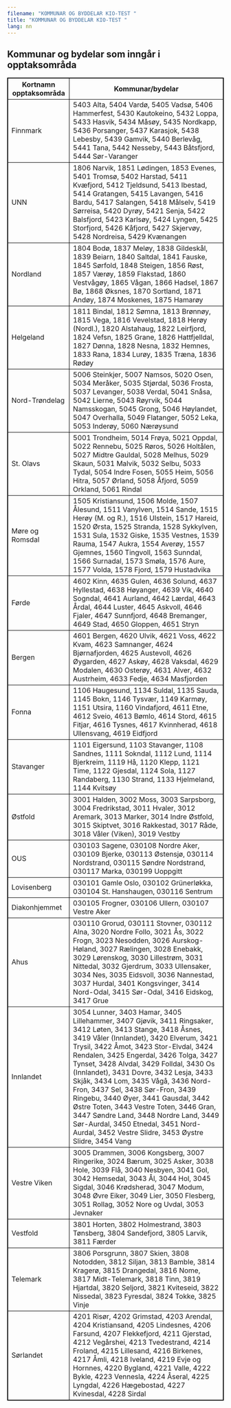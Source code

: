 ```yaml
---
filename: "KOMMUNAR OG BYDDELAR KIO-TEST "
title: "KOMMUNAR OG BYDDELAR KIO-TEST "
lang: nn
---
```

<html>
<style>
table, th, td {
  border:1px solid black;
}
</style>
<body>

<h2>Kommunar og bydelar som inngår i opptaksområda</h2>

<table style="auto">
  <tr>
    <th>Kortnamn opptaksområda</th>
    <th>Kommunar/bydelar</th>
   </tr>
  <TR><TD>Finnmark</TD> <TD> 5403 Alta, 5404 Vardø, 5405 Vadsø, 5406 Hammerfest, 5430 Kautokeino, 5432 Loppa, 5433 Hasvik, 5434 Måsøy, 5435 Nordkapp, 5436 Porsanger, 5437 Karasjok, 5438 Lebesby, 5439 Gamvik, 5440 Berlevåg, 5441 Tana, 5442 Nesseby, 5443 Båtsfjord, 5444 Sør-Varanger</TD> </TR>
<TR><TD>UNN</TD> <TD> 1806 Narvik, 1851 Lødingen, 1853 Evenes, 5401 Tromsø, 5402 Harstad, 5411 Kvæfjord, 5412 Tjeldsund, 5413 Ibestad, 5414 Gratangen, 5415 Lavangen, 5416 Bardu, 5417 Salangen, 5418 Målselv, 5419 Sørreisa, 5420 Dyrøy, 5421 Senja, 5422 Balsfjord, 5423 Karlsøy, 5424 Lyngen, 5425 Storfjord, 5426 Kåfjord, 5427 Skjervøy, 5428 Nordreisa, 5429 Kvænangen</TD> </TR>
<TR><TD>Nordland</TD> <TD> 1804 Bodø, 1837 Meløy, 1838 Gildeskål, 1839 Beiarn, 1840 Saltdal, 1841 Fauske, 1845 Sørfold, 1848 Steigen, 1856 Røst, 1857 Værøy, 1859 Flakstad, 1860 Vestvågøy, 1865 Vågan, 1866 Hadsel, 1867 Bø, 1868 Øksnes, 1870 Sortland, 1871 Andøy, 1874 Moskenes, 1875 Hamarøy</TD> </TR>
<TR><TD>Helgeland</TD> <TD> 1811 Bindal, 1812 Sømna, 1813 Brønnøy, 1815 Vega, 1816 Vevelstad, 1818 Herøy (Nordl.), 1820 Alstahaug, 1822 Leirfjord, 1824 Vefsn, 1825 Grane, 1826 Hattfjelldal, 1827 Dønna, 1828 Nesna, 1832 Hemnes, 1833 Rana, 1834 Lurøy, 1835 Træna, 1836 Rødøy</TD> </TR>
<TR><TD>Nord-Trøndelag</TD> <TD> 5006 Steinkjer, 5007 Namsos, 5020 Osen, 5034 Meråker, 5035 Stjørdal, 5036 Frosta, 5037 Levanger, 5038 Verdal, 5041 Snåsa, 5042 Lierne, 5043 Røyrvik, 5044 Namsskogan, 5045 Grong, 5046 Høylandet, 5047 Overhalla, 5049 Flatanger, 5052 Leka, 5053 Inderøy, 5060 Nærøysund</TD> </TR>
<TR><TD>St. Olavs</TD> <TD> 5001 Trondheim, 5014 Frøya, 5021 Oppdal, 5022 Rennebu, 5025 Røros, 5026 Holtålen, 5027 Midtre Gauldal, 5028 Melhus, 5029 Skaun, 5031 Malvik, 5032 Selbu, 5033 Tydal, 5054 Indre Fosen, 5055 Heim, 5056 Hitra, 5057 Ørland, 5058 Åfjord, 5059 Orkland, 5061 Rindal</TD> </TR>
<TR><TD>Møre og Romsdal</TD> <TD> 1505 Kristiansund, 1506 Molde, 1507 Ålesund, 1511 Vanylven, 1514 Sande, 1515 Herøy (M. og R.), 1516 Ulstein, 1517 Hareid, 1520 Ørsta, 1525 Stranda, 1528 Sykkylven, 1531 Sula, 1532 Giske, 1535 Vestnes, 1539 Rauma, 1547 Aukra, 1554 Averøy, 1557 Gjemnes, 1560 Tingvoll, 1563 Sunndal, 1566 Surnadal, 1573 Smøla, 1576 Aure, 1577 Volda, 1578 Fjord, 1579 Hustadvika</TD> </TR>
<TR><TD>Førde</TD> <TD> 4602 Kinn, 4635 Gulen, 4636 Solund, 4637 Hyllestad, 4638 Høyanger, 4639 Vik, 4640 Sogndal, 4641 Aurland, 4642 Lærdal, 4643 Årdal, 4644 Luster, 4645 Askvoll, 4646 Fjaler, 4647 Sunnfjord, 4648 Bremanger, 4649 Stad, 4650 Gloppen, 4651 Stryn</TD> </TR>
<TR><TD>Bergen</TD> <TD> 4601 Bergen, 4620 Ulvik, 4621 Voss, 4622 Kvam, 4623 Samnanger, 4624 Bjørnafjorden, 4625 Austevoll, 4626 Øygarden, 4627 Askøy, 4628 Vaksdal, 4629 Modalen, 4630 Osterøy, 4631 Alver, 4632 Austrheim, 4633 Fedje, 4634 Masfjorden</TD> </TR>
<TR><TD>Fonna</TD> <TD> 1106 Haugesund, 1134 Suldal, 1135 Sauda, 1145 Bokn, 1146 Tysvær, 1149 Karmøy, 1151 Utsira, 1160 Vindafjord, 4611 Etne, 4612 Sveio, 4613 Bømlo, 4614 Stord, 4615 Fitjar, 4616 Tysnes, 4617 Kvinnherad, 4618 Ullensvang, 4619 Eidfjord</TD> </TR>
<TR><TD>Stavanger</TD> <TD> 1101 Eigersund, 1103 Stavanger, 1108 Sandnes, 1111 Sokndal, 1112 Lund, 1114 Bjerkreim, 1119 Hå, 1120 Klepp, 1121 Time, 1122 Gjesdal, 1124 Sola, 1127 Randaberg, 1130 Strand, 1133 Hjelmeland, 1144 Kvitsøy</TD> </TR>
<TR><TD>Østfold</TD> <TD> 3001 Halden, 3002 Moss, 3003 Sarpsborg, 3004 Fredrikstad, 3011 Hvaler, 3012 Aremark, 3013 Marker, 3014 Indre Østfold, 3015 Skiptvet, 3016 Rakkestad, 3017 Råde, 3018 Våler (Viken), 3019 Vestby</TD> </TR>
<TR><TD>OUS</TD> <TD> 030103 Sagene, 030108 Nordre Aker, 030109 Bjerke, 030113 Østensjø, 030114 Nordstrand, 030115 Søndre Nordstrand, 030117 Marka, 030199 Uoppgitt</TD> </TR>
<TR><TD>Lovisenberg</TD> <TD> 030101 Gamle Oslo, 030102 Grünerløkka, 030104 St. Hanshaugen, 030116 Sentrum</TD> </TR>
<TR><TD>Diakonhjemmet</TD> <TD> 030105 Frogner, 030106 Ullern, 030107 Vestre Aker</TD> </TR>
<TR><TD>Ahus</TD> <TD> 030110 Grorud, 030111 Stovner, 030112 Alna, 3020 Nordre Follo, 3021 Ås, 3022 Frogn, 3023 Nesodden, 3026 Aurskog-Høland, 3027 Rælingen, 3028 Enebakk, 3029 Lørenskog, 3030 Lillestrøm, 3031 Nittedal, 3032 Gjerdrum, 3033 Ullensaker, 3034 Nes, 3035 Eidsvoll, 3036 Nannestad, 3037 Hurdal, 3401 Kongsvinger, 3414 Nord-Odal, 3415 Sør-Odal, 3416 Eidskog, 3417 Grue</TD> </TR>
<TR><TD>Innlandet</TD> <TD> 3054 Lunner, 3403 Hamar, 3405 Lillehammer, 3407 Gjøvik, 3411 Ringsaker, 3412 Løten, 3413 Stange, 3418 Åsnes, 3419 Våler (Innlandet), 3420 Elverum, 3421 Trysil, 3422 Åmot, 3423 Stor-Elvdal, 3424 Rendalen, 3425 Engerdal, 3426 Tolga, 3427 Tynset, 3428 Alvdal, 3429 Folldal, 3430 Os (Innlandet), 3431 Dovre, 3432 Lesja, 3433 Skjåk, 3434 Lom, 3435 Vågå, 3436 Nord-Fron, 3437 Sel, 3438 Sør-Fron, 3439 Ringebu, 3440 Øyer, 3441 Gausdal, 3442 Østre Toten, 3443 Vestre Toten, 3446 Gran, 3447 Søndre Land, 3448 Nordre Land, 3449 Sør-Aurdal, 3450 Etnedal, 3451 Nord-Aurdal, 3452 Vestre Slidre, 3453 Øystre Slidre, 3454 Vang</TD> </TR>
<TR><TD>Vestre Viken</TD> <TD> 3005 Drammen, 3006 Kongsberg, 3007 Ringerike, 3024 Bærum, 3025 Asker, 3038 Hole, 3039 Flå, 3040 Nesbyen, 3041 Gol, 3042 Hemsedal, 3043 Ål, 3044 Hol, 3045 Sigdal, 3046 Krødsherad, 3047 Modum, 3048 Øvre Eiker, 3049 Lier, 3050 Flesberg, 3051 Rollag, 3052 Nore og Uvdal, 3053 Jevnaker</TD> </TR>
<TR><TD>Vestfold</TD> <TD> 3801 Horten, 3802 Holmestrand, 3803 Tønsberg, 3804 Sandefjord, 3805 Larvik, 3811 Færder</TD> </TR>
<TR><TD>Telemark</TD> <TD> 3806 Porsgrunn, 3807 Skien, 3808 Notodden, 3812 Siljan, 3813 Bamble, 3814 Kragerø, 3815 Drangedal, 3816 Nome, 3817 Midt-Telemark, 3818 Tinn, 3819 Hjartdal, 3820 Seljord, 3821 Kviteseid, 3822 Nissedal, 3823 Fyresdal, 3824 Tokke, 3825 Vinje</TD> </TR>
<TR><TD>Sørlandet</TD> <TD> 4201 Risør, 4202 Grimstad, 4203 Arendal, 4204 Kristiansand, 4205 Lindesnes, 4206 Farsund, 4207 Flekkefjord, 4211 Gjerstad, 4212 Vegårshei, 4213 Tvedestrand, 4214 Froland, 4215 Lillesand, 4216 Birkenes, 4217 Åmli, 4218 Iveland, 4219 Evje og Hornnes, 4220 Bygland, 4221 Valle, 4222 Bykle, 4223 Vennesla, 4224 Åseral, 4225 Lyngdal, 4226 Hægebostad, 4227 Kvinesdal, 4228 Sirdal</TD> </TR>
   </table>
</body>
</html>